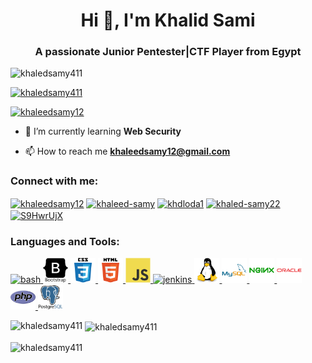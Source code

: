 <h1 align="center">Hi 👋, I'm Khalid Sami</h1>
<h3 align="center">A passionate Junior Pentester|CTF Player from Egypt</h3>

<p align="left"> <img src="https://komarev.com/ghpvc/?username=khaledsamy411&label=Profile%20views&color=0e75b6&style=flat" alt="khaledsamy411" /> </p>

<p align="left"> <a href="https://github.com/ryo-ma/github-profile-trophy"><img src="https://github-profile-trophy.vercel.app/?username=khaledsamy411" alt="khaledsamy411" /></a> </p>

<p align="left"> <a href="https://twitter.com/khaleedsamy12" target="blank"><img src="https://img.shields.io/twitter/follow/khaleedsamy12?logo=twitter&style=for-the-badge" alt="khaleedsamy12" /></a> </p>

- 🌱 I’m currently learning **Web Security**

- 📫 How to reach me **khaleedsamy12@gmail.com**

<h3 align="left">Connect with me:</h3>
<p align="left">
<a href="https://twitter.com/khaleedsamy12" target="blank"><img align="center" src="https://raw.githubusercontent.com/rahuldkjain/github-profile-readme-generator/master/src/images/icons/Social/twitter.svg" alt="khaleedsamy12" height="30" width="40" /></a>
<a href="https://linkedin.com/in/khaleed-samy" target="blank"><img align="center" src="https://raw.githubusercontent.com/rahuldkjain/github-profile-readme-generator/master/src/images/icons/Social/linked-in-alt.svg" alt="khaleed-samy" height="30" width="40" /></a>
<a href="https://fb.com/khdloda1" target="blank"><img align="center" src="https://raw.githubusercontent.com/rahuldkjain/github-profile-readme-generator/master/src/images/icons/Social/facebook.svg" alt="khdloda1" height="30" width="40" /></a>
<a href="https://www.hackerrank.com/khaled-samy22" target="blank"><img align="center" src="https://raw.githubusercontent.com/rahuldkjain/github-profile-readme-generator/master/src/images/icons/Social/hackerrank.svg" alt="khaled-samy22" height="30" width="40" /></a>
<a href="https://discord.gg/S9HwrUjX" target="blank"><img align="center" src="https://raw.githubusercontent.com/rahuldkjain/github-profile-readme-generator/master/src/images/icons/Social/discord.svg" alt="S9HwrUjX" height="30" width="40" /></a>
</p>

<h3 align="left">Languages and Tools:</h3>
<p align="left"> <a href="https://www.gnu.org/software/bash/" target="_blank" rel="noreferrer"> <img src="https://www.vectorlogo.zone/logos/gnu_bash/gnu_bash-icon.svg" alt="bash" width="40" height="40"/> </a> <a href="https://getbootstrap.com" target="_blank" rel="noreferrer"> <img src="https://raw.githubusercontent.com/devicons/devicon/master/icons/bootstrap/bootstrap-plain-wordmark.svg" alt="bootstrap" width="40" height="40"/> </a> <a href="https://www.w3schools.com/css/" target="_blank" rel="noreferrer"> <img src="https://raw.githubusercontent.com/devicons/devicon/master/icons/css3/css3-original-wordmark.svg" alt="css3" width="40" height="40"/> </a> <a href="https://www.w3.org/html/" target="_blank" rel="noreferrer"> <img src="https://raw.githubusercontent.com/devicons/devicon/master/icons/html5/html5-original-wordmark.svg" alt="html5" width="40" height="40"/> </a> <a href="https://developer.mozilla.org/en-US/docs/Web/JavaScript" target="_blank" rel="noreferrer"> <img src="https://raw.githubusercontent.com/devicons/devicon/master/icons/javascript/javascript-original.svg" alt="javascript" width="40" height="40"/> </a> <a href="https://www.jenkins.io" target="_blank" rel="noreferrer"> <img src="https://www.vectorlogo.zone/logos/jenkins/jenkins-icon.svg" alt="jenkins" width="40" height="40"/> </a> <a href="https://www.linux.org/" target="_blank" rel="noreferrer"> <img src="https://raw.githubusercontent.com/devicons/devicon/master/icons/linux/linux-original.svg" alt="linux" width="40" height="40"/> </a> <a href="https://www.mysql.com/" target="_blank" rel="noreferrer"> <img src="https://raw.githubusercontent.com/devicons/devicon/master/icons/mysql/mysql-original-wordmark.svg" alt="mysql" width="40" height="40"/> </a> <a href="https://www.nginx.com" target="_blank" rel="noreferrer"> <img src="https://raw.githubusercontent.com/devicons/devicon/master/icons/nginx/nginx-original.svg" alt="nginx" width="40" height="40"/> </a> <a href="https://www.oracle.com/" target="_blank" rel="noreferrer"> <img src="https://raw.githubusercontent.com/devicons/devicon/master/icons/oracle/oracle-original.svg" alt="oracle" width="40" height="40"/> </a> <a href="https://www.php.net" target="_blank" rel="noreferrer"> <img src="https://raw.githubusercontent.com/devicons/devicon/master/icons/php/php-original.svg" alt="php" width="40" height="40"/> </a> <a href="https://www.postgresql.org" target="_blank" rel="noreferrer"> <img src="https://raw.githubusercontent.com/devicons/devicon/master/icons/postgresql/postgresql-original-wordmark.svg" alt="postgresql" width="40" height="40"/> </a> </p>

<p><img align="left" src="https://github-readme-stats.vercel.app/api/top-langs?username=khaledsamy411&show_icons=true&locale=en&layout=compact" alt="khaledsamy411" /></p>

<p>&nbsp;<img align="center" src="https://github-readme-stats.vercel.app/api?username=khaledsamy411&show_icons=true&locale=en" alt="khaledsamy411" /></p>

<p><img align="center" src="https://github-readme-streak-stats.herokuapp.com/?user=khaledsamy411&" alt="khaledsamy411" /></p>

